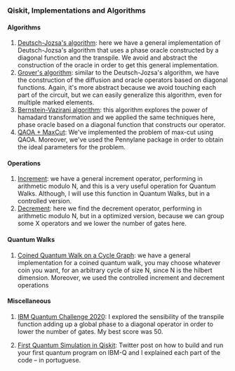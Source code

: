 ### Qiskit, Implementations and Algorithms


#### Algorithms
1) [Deutsch-Jozsa's algorithm](https://github.com/qwchagas/qiskit/blob/master/algorithms%20and%20transpile/deutsch_jozsa_algorithm_transpile.ipynb): here we have a general implementation of Deutsch-Jozsa's algorithm that uses a phase oracle constructed by a diagonal function and the transpile. We avoid and abstract the construction of the oracle in order to get this general implementation.
2) [Grover's algorithm](https://github.com/qwchagas/qiskit/blob/master/algorithms%20and%20transpile/grover_algorithm_transpile.ipynb): similar to the Deutsch-Jozsa's algorithm, we have the construction of the diffusion and oracle operators based on diagonal functions. Again, it's more abstract because we avoid touching each part of the circuit, but we can easily generalize this algorithm, even for multiple marked elements.
3) [Bernstein-Vazirani algorithm](https://github.com/qwchagas/qiskit/blob/master/algorithms%20and%20transpile/bernstein-vazirani_algorithm_transpile.ipynb): this algorithm explores the power of hamadard transformation and we applied the same techniques here, phase oracle based on a diagonal function that constructs our operator.
4) [QAOA + MaxCut](https://github.com/qwchagas/qiskit/blob/master/algorithms%20and%20transpile/qaoa_maxcut.ipynb): We've implemented the problem of max-cut using QAOA. Moreover, we've used the Pennylane package in order to obtain the ideal parameters for the problem.

#### Operations
1) [Increment](https://github.com/qwchagas/qiskit/blob/master/operations/increment.ipynb): we have a general increment operator, performing in arithmetic modulo N, and this is a very useful operation for Quantum Walks. Although, I will use this function in Quantum Walks, but in a controlled version.
2) [Decrement](https://github.com/qwchagas/qiskit/blob/master/operations/decrement.ipynb): here we find the decrement operator, performing in arithmetic modulo N, but in a optimized version, because we can group some X operators and we lower the number of gates here.

#### Quantum Walks
1) [Coined Quantum Walk on a Cycle Graph](https://github.com/qwchagas/Qiskit_Quantum_Computing/blob/master/quantum_walks/coined_quantum_walk_line.ipynb): we have a general implementation for a coined quantum walk, you may choose whatever coin you want, for an arbitrary cycle of size N, since N is the hilbert dimension. Moreover, we used the controlled increment and decrement operations

#### Miscellaneous

1) [IBM Quantum Challenge 2020](https://github.com/qwchagas/qiskit/blob/master/misc/challenge4_circuit_optimization_ibm.ipynb): I explored the sensibility of the transpile function adding up a global phase to a diagonal operator in order to lower the number of gates. My best score was 50.

2) [First Quantum Simulation in Qiskit](https://twitter.com/bochagas/status/1278707589916889089): Twitter post on how to build and run your first quantum program on IBM-Q and I explained each part of the code – in portuguese.

